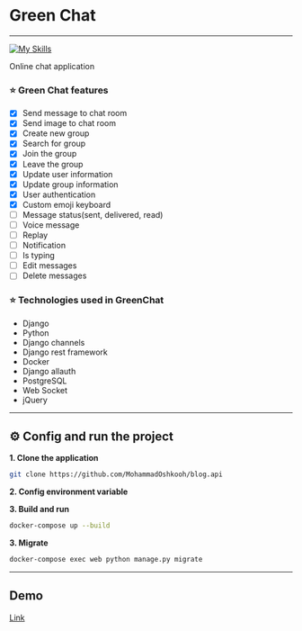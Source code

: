 <p align="center">
<img src="https://github.com/MohammadOshkooh/chat-application/blob/master/static/img/47820_15_chat_green_icon.png?raw=true" alt="">
</p>


<h1>Green Chat</h1>

<hr>

[![My Skills](https://skillicons.dev/icons?i=python,django,docker,js,postgresql)](https://skillicons.dev)
<img src="https://img.shields.io/badge/django%20rest-ff1709?style=for-the-badge&logo=django&logoColor=white" alt="">

<p>
Online chat application <br>
</p>

<h3>
⭐️ Green Chat features 
</h3>

- [X] Send message to chat room
- [X] Send image to chat room
- [X] Create new group
- [X] Search for group
- [X] Join the group
- [X] Leave the group
- [X] Update user information
- [X] Update group information
- [X] User authentication
- [X] Custom emoji keyboard
- [ ] Message status(sent, delivered, read)
- [ ] Voice message
- [ ] Replay
- [ ] Notification
- [ ] Is typing
- [ ] Edit messages
- [ ] Delete messages

<h3> 
⭐  Technologies used in GreenChat
</h3>

<ul>
  <li>Django</li>
  <li>Python</li>
  <li>Django channels</li>
  <li>Django rest framework</li>
  <li>Docker</li>
  <li>Django allauth</li>
  <li>PostgreSQL</li>
  <li>Web Socket</li>
  <li>jQuery</li>


</ul>

<hr>

## ⚙️ Config and run the project

**1. Clone the application**

```bash
git clone https://github.com/MohammadOshkooh/blog.api
```

**2. Config environment variable**

**3. Build and run**

```bash
docker-compose up --build
```

**3. Migrate**

```bash
docker-compose exec web python manage.py migrate
```

<hr>

## Demo

[Link](https://green-chat-x.herokuapp.com/)
